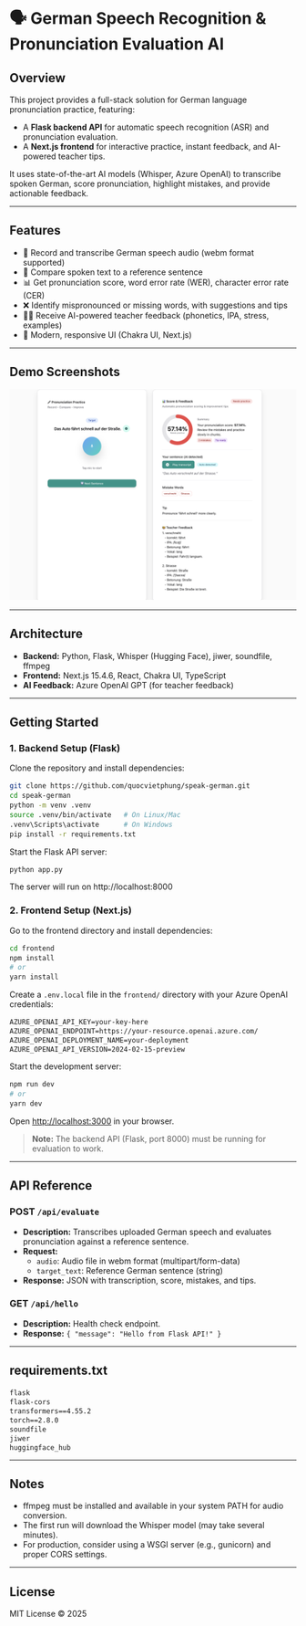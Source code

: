 # 🗣️ German Speech Recognition & Pronunciation Evaluation AI

## Overview

This project provides a full-stack solution for German language pronunciation practice, featuring:
- A **Flask backend API** for automatic speech recognition (ASR) and pronunciation evaluation.
- A **Next.js frontend** for interactive practice, instant feedback, and AI-powered teacher tips.

It uses state-of-the-art AI models (Whisper, Azure OpenAI) to transcribe spoken German, score pronunciation, highlight mistakes, and provide actionable feedback.

---

## Features
- 🎤 Record and transcribe German speech audio (webm format supported)
- 📝 Compare spoken text to a reference sentence
- 📊 Get pronunciation score, word error rate (WER), character error rate (CER)
- ❌ Identify mispronounced or missing words, with suggestions and tips
- 👩‍🏫 Receive AI-powered teacher feedback (phonetics, IPA, stress, examples)
- 🌙 Modern, responsive UI (Chakra UI, Next.js)

---

## Demo Screenshots

![Demo](demo/demo_practice.png)

---

## Architecture

- **Backend:** Python, Flask, Whisper (Hugging Face), jiwer, soundfile, ffmpeg
- **Frontend:** Next.js 15.4.6, React, Chakra UI, TypeScript
- **AI Feedback:** Azure OpenAI GPT (for teacher feedback)

---

## Getting Started

### 1. Backend Setup (Flask)

Clone the repository and install dependencies:
```bash
git clone https://github.com/quocvietphung/speak-german.git
cd speak-german
python -m venv .venv
source .venv/bin/activate   # On Linux/Mac
.venv\Scripts\activate      # On Windows
pip install -r requirements.txt
```

Start the Flask API server:
```bash
python app.py
```
The server will run on http://localhost:8000

### 2. Frontend Setup (Next.js)

Go to the frontend directory and install dependencies:
```bash
cd frontend
npm install
# or
yarn install
```

Create a `.env.local` file in the `frontend/` directory with your Azure OpenAI credentials:
```
AZURE_OPENAI_API_KEY=your-key-here
AZURE_OPENAI_ENDPOINT=https://your-resource.openai.azure.com/
AZURE_OPENAI_DEPLOYMENT_NAME=your-deployment
AZURE_OPENAI_API_VERSION=2024-02-15-preview
```

Start the development server:
```bash
npm run dev
# or
yarn dev
```
Open [http://localhost:3000](http://localhost:3000) in your browser.

> **Note:** The backend API (Flask, port 8000) must be running for evaluation to work.

---

## API Reference

### POST `/api/evaluate`
- **Description:** Transcribes uploaded German speech and evaluates pronunciation against a reference sentence.
- **Request:**
  - `audio`: Audio file in webm format (multipart/form-data)
  - `target_text`: Reference German sentence (string)
- **Response:** JSON with transcription, score, mistakes, and tips.

### GET `/api/hello`
- **Description:** Health check endpoint.
- **Response:** `{ "message": "Hello from Flask API!" }`

---

## requirements.txt

```
flask
flask-cors
transformers==4.55.2
torch==2.8.0
soundfile
jiwer
huggingface_hub
```

---

## Notes
- ffmpeg must be installed and available in your system PATH for audio conversion.
- The first run will download the Whisper model (may take several minutes).
- For production, consider using a WSGI server (e.g., gunicorn) and proper CORS settings.

---

## License

MIT License © 2025
